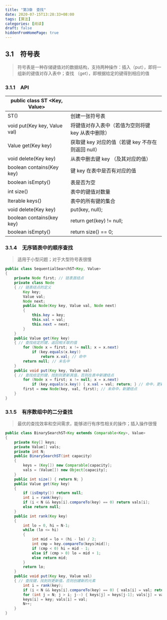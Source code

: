 ```yaml
---
title: "第3章　查找"
date: 2020-07-15T13:28:33+08:00
tags: [算法]
categories: [阅读]
draft: false
hiddenFromHomePage: true
---
```


## 3.1　符号表
>符号表是一种存储键值对的数据结构，支持两种操作：插入（put），即将一组新的键值对存入表中；查找 （get），即根据给定的键得到相应的值
### 3.1.1　API
| public class ST <Key, Value> |                                                   |
| ---------------------------- | ------------------------------------------------- |
| ST()                         | 创建一张符号表                                    |
| void put(Key key, Value val) | 将键值对存入表中（若值为空则将键 key 从表中删除） |
| Value get(Key key)           | 获取键 key 对应的值（若键 key 不存在则返回 null） |
| void delete(Key key)         | 从表中删去键 key （及其对应的值）                 |
| boolean contains(Key key)    | 键 key 在表中是否有对应的值                       |
| boolean isEmpty()            | 表是否为空                                        |
| int size()                   | 表中的键值对数量                                  |
| Iterable<Key> keys()         | 表中的所有键的集合                                |
| void delete(Key key)         | put(key, null);                                   |
| boolean contains(key key)    | return get(key) != null;                          |
| boolean isEmpty()            | return size() == 0;                               |
### 3.1.4　无序链表中的顺序查找
>适用于小型问题；对于大型符号表很慢
```java
public class SequentialSearchST<Key, Value>
{
    private Node first; // 链表首结点
    private class Node
    { // 链表结点的定义
        Key key;
        Value val;
        Node next;
        public Node(Key key, Value val, Node next)
        {
            this.key = key;
            this.val = val;
            this.next = next;
        }
    }
    public Value get(Key key)
    { // 查找给定的键，返回相关联的值
        for (Node x = first; x != null; x = x.next)
            if (key.equals(x.key))
                return x.val; // 命中
        return null; // 未名中
    }
    public void put(Key key, Value val)
    { // 查找给定的键，找到则更新其值，否则在表中新建结点
        for (Node x = first; x != null; x = x.next)
            if (key.equals(x.key)) { x.val = val; return; } // 命中，更新
        first = new Node(key, val, first); // 未命中，新建结点
    }
}
```
### 3.1.5　有序数组中的二分查找
>最优的查找效率和空间需求，能够进行有序性相关的操作；插入操作很慢
```java
public class BinarySearchST<Key extends Comparable<Key>, Value>
{
    private Key[] keys;
    private Value[] vals;
    private int N;
    public BinarySearchST(int capacity)
    {
        keys = (Key[]) new Comparable[capacity];
        vals = (Value[]) new Object[capacity];
    }
    public int size() { return N; }
    public Value get(Key key)
    {
        if (isEmpty()) return null;
        int i = rank(key);
        if (i < N && keys[i].compareTo(key) == 0) return vals[i];
        else return null;
    }
    public int rank(Key key)
    {
        int lo = 0, hi = N-1;
        while (lo <= hi)
        {
            int mid = lo + (hi - lo) / 2;
            int cmp = key.compareTo(keys[mid]);
            if (cmp < 0) hi = mid - 1;
            else if (cmp > 0) lo = mid + 1;
            else return mid;
        }
        return lo;
    }
    public void put(Key key, Value val)
    { // 查找键，找到则更新值，否则创建新的元素
        int i = rank(key);
        if (i < N && keys[i].compareTo(key) == 0) { vals[i] = val; return; }
        for (int j = N; j > i; j--) { keys[j] = keys[j-1]; vals[j] = vals[j-1]; }
        keys[i] = key; vals[i] = val;
        N++;
    }
}
```